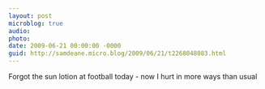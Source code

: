 ```yaml
---
layout: post
microblog: true
audio: 
photo: 
date: 2009-06-21 00:00:00 -0000
guid: http://samdeane.micro.blog/2009/06/21/t2268048083.html
---
```

Forgot the sun lotion at football today - now I hurt in more ways than usual
